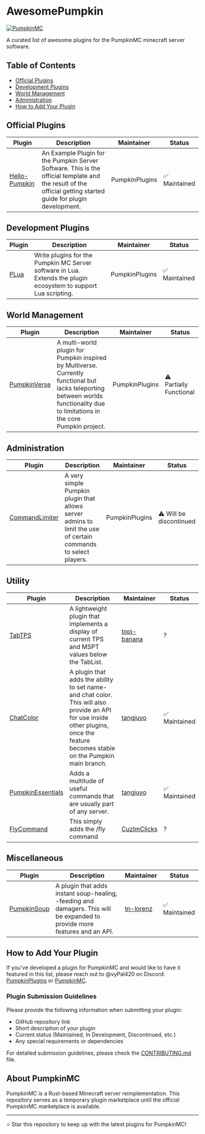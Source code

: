 # AwesomePumpkin

[![PumpkinMC](https://img.shields.io/badge/Built_for-PumpkinMC-orange)](https://github.com/Pumpkin-MC/Pumpkin)

A curated list of awesome plugins for the PumpkinMC minecraft server software.

## Table of Contents
- [Official Plugins](#official-plugins)
- [Development Plugins](#development-plugins)
- [World Management](#world-management)
- [Administration](#administration)
- [How to Add Your Plugin](#how-to-add-your-plugin)

## Official Plugins

| Plugin | Description | Maintainer | Status |
|--------|-------------|------------|--------|
| [Hello-Pumpkin](https://github.com/PumpkinPlugins/Hello-Pumpkin) | An Example Plugin for the Pumpkin Server Software. This is the official template and the result of the official getting started guide for plugin development. | PumpkinPlugins | ✅ Maintained |

## Development Plugins

| Plugin | Description | Maintainer | Status |
|--------|-------------|------------|--------|
| [PLua](https://github.com/PumpkinPlugins/PLua) | Write plugins for the Pumpkin MC Server software in Lua. Extends the plugin ecosystem to support Lua scripting. | PumpkinPlugins | ✅ Maintained |

## World Management

| Plugin | Description | Maintainer | Status |
|--------|-------------|------------|--------|
| [PumpkinVerse](https://github.com/PumpkinPlugins/PumpkinVerse) | A multi-world plugin for Pumpkin inspired by Multiverse. Currently functional but lacks teleporting between worlds functionality due to limitations in the core Pumpkin project. | PumpkinPlugins | ⚠️ Partially Functional |

## Administration

| Plugin | Description | Maintainer | Status |
|--------|-------------|------------|--------|
| [CommandLimiter](https://github.com/PumpkinPlugins/CommandLimiter) | A very simple Pumpkin plugin that allows server admins to limit the use of certain commands to select players. | PumpkinPlugins | ⚠️ Will be discontinued |

## Utility

| Plugin | Description | Maintainer | Status |
|--------|-------------|------------|--------|
| [TabTPS](https://github.com/topi-banana/pumpkin-tabtps) | A lightweight plugin that implements a display of current TPS and MSPT values below the TabList. | [topi-banana](https://github.com/topi-banana) | ? |
| [ChatColor](https://github.com/tangjuyo/Chatcolor) | A plugin that adds the ability to set name- and chat color. This will also provide an API for use inside other plugins, once the feature becomes stable on the Pumpkin main branch. | [tangjuyo](https://github.com/tangjuyo) | ✅ Maintained |
| [PumpkinEssentials](https://github.com/tangjuyo/PumpkinEssentials) | Adds a multitude of useful commands that are usually part of any server. | [tangjuyo](https://github.com/tangjuyo) | ✅ Maintained |
| [FlyCommand](https://github.com/CuzImClicks/Pumpkin_FlyCommand) | This simply adds the /fly command | [CuzImClicks](https://github.com/CuzImClicks) | ? |

## Miscellaneous

| Plugin | Description | Maintainer | Status |
|--------|-------------|------------|--------|
| [PumpkinSoup](https://github.com/tn-lorenz/PumpkinSoup) | A plugin that adds instant soup-healing, -feeding and damagers. This will be expanded to provide more features and an API. | [tn-lorenz](https://github.com/tn-lorenz) | ✅ Maintained |

## How to Add Your Plugin

If you've developed a plugin for PumpkinMC and would like to have it featured in this list, please reach out to @vyPal420 on Discord: [PumpkinPlugins](https://discord.gg/NbJmCr3hdJ) or [PumpkinMC](https://discord.gg/Y4yMjpZkcj).

### Plugin Submission Guidelines

Please provide the following information when submitting your plugin:
- GitHub repository link
- Short description of your plugin
- Current status (Maintained, In Development, Discontinued, etc.)
- Any special requirements or dependencies

For detailed submission guidelines, please check the [CONTRIBUTING.md](CONTRIBUTING.md) file.

## About PumpkinMC

PumpkinMC is a Rust-based Minecraft server reimplementation. This repository serves as a temporary plugin marketplace until the official PumpkinMC marketplace is available.

---

⭐ Star this repository to keep up with the latest plugins for PumpkinMC!
